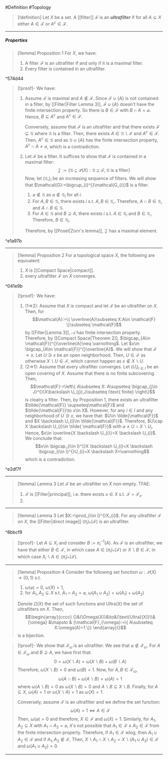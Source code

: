 #Definition #Topology 

> [!definition]
> Let $X$ be a set. A [[filter]] $\mathcal{F}$ is an ***ultrafilter*** if for all $A\subseteq X$ either $A\in \mathcal{F}$ or $A^c\in \mathcal{F}$.
---
##### Properties
> [!lemma] Proposition 1
> For $X$, we have:
> 1. A filter $\mathcal{F}$ is an ultrafilter if and only if it is a maximal filter.
> 2. Every filter is contained in an ultrafilter.

^574d44

> [!proof]-
> We have:
> 1. Assume $\mathcal{F}$ is maximal and $A\notin \mathcal{F}$. Since $\mathcal{F}\cup \{ A \}$ is not contained in a filter, by [[Filter|Filter Lemma 3]], $\mathcal{F}\cup \{ A \}$ doesn't have the finite intersection property. So there is $B\in \mathcal{F}$ with $B\cap A=\varnothing$. Hence, $B\subseteq A^c$ and $A^c\in \mathcal{F}$.
>    
>    Conversely, assume that $\mathcal{F}$ is an ultrafilter and that there exists $\mathcal{F}\subsetneq\mathcal{G}$ where $\mathcal{G}$ is a filter. Then, there exists $A\in \mathcal{G} \backslash \mathcal{F}$ and $A^c\in \mathcal{F}$. Then, $A^c\in \mathcal{G}$ and as $\mathcal{G}\cup \{ A \}$ has the finite intersection property, $A^c\cap A\neq \varnothing$, which is a contradiction.
> 2. Let $\mathcal{F}$ be a filter. It suffices to show that $\mathcal{F}$ is contained in a maximal filter: $$\mathcal{Z}:=\{ \mathcal{G} \subseteq \mathcal{P}(X):\mathcal{G}\supseteq \mathcal{F},\mathcal{G}\text{ is a filter}\}$$
> Now, let $(\mathcal{G_{i}})_{i}$ be an increasing sequence of filters. We will show that $\mathcal{G}:=\bigcup_{i}^{}\mathcal{G_{i}}$ is a filter. 
>    1. $\varnothing \notin \mathcal{G}$ as $\varnothing \notin \mathcal{G}_{i}$ for all $i$.
>    2. For $A,B\in \mathcal{G}$, there exists $i$ s.t. $A,B\in \mathcal{G_{i}}$. Therefore, $A\cap B\in \mathcal{G_{i}}$ and $A\cap B\in \mathcal{G}$.
>    3. For $A\in \mathcal{G}$ and $B\supseteq A$, there exists $i$ s.t. $A\in \mathcal{G}_{i}$ and $B\in \mathcal{G_{i}}$. Therefore, $B\in \mathcal{G}_{i}$.
>   
>    Therefore, by [[Poset|Zorn's lemma]], $\mathcal{Z}$ has a maximal element.

^e1a97b

---

> [!lemma] Proposition 2
> For a topological space $X$, the following are equivalent:
> 1. $X$ is [[Compact Space|compact]].
> 2. every ultrafilter $\mathcal{F}$ on $X$ converges.

^041e9b

> [!proof]-
> We have:
> 1. (1=>2): Assume that $X$ is compact and let $\mathcal{F}$ be an ultrafilter on $X$. Then, for $$\mathcal{A}:=\{ \overline{A}\subseteq X:A\in \mathcal{F} \}\subseteq \mathcal{F}$$by [[Filter|Lemma 3]], $\mathcal{A}$ has finite intersection property. Therefore, by [[Compact Space|Theorem 2]], $\bigcap_{A\in \mathcal{F}}^{}\overline{A}\neq \varnothing$. Let $x\in \bigcap_{A\in \mathcal{F}}^{}\overline{A}$. We will show that $\mathcal{F}\to x$. Let $U\ni x$ be an open neighborhood. Then, $U\in \mathcal{F}$ as otherwise $X \backslash U\in \mathcal{F}$, which cannot happen as $x\notin X \backslash U$. 
> 2. (2=>1): Assume that every ultrafilter converges. Let $(U_{i})_{i\in I}$ be an open covering of $X$. Assume that there is no finite subcovering. Then, $$\mathcal{F}:=\left\{  A\subseteq X: A\supseteq \bigcap_{j\in J}^{}(X\backslash U_{j}),J\subseteq I\text{ finite}  \right\}$$is clealry a filter. Then, by Proposition 1, there exists an ultrafilter $\tilde{\mathcal{F}} \supseteq\mathcal{F}$ and $\tilde{\mathcal{F}}\to x\in X$. However, for any $i\in I$ and any neighborhood of $U\ni x$, we have that: $U\in \tilde{\mathcal{F}}$ and $X \backslash U_{i}\in \tilde{\mathcal{F}}$. Therefore, $U\cap X \backslash U_{i}\in \tilde{ \mathcal{F}}$ with $\varnothing\neq U\cap X \backslash U_{i}$. Hence, $x\in \overline{X \backslash U_{i}}=X \backslash U_{i}$. We conclude that: $$x\in \bigcap_{i\in I}^{}X \backslash U_{i}=X \backslash \bigcup_{i\in I}^{}U_{i}=X \backslash X=\varnothing$$which is a contradiction.

^e2df7f

---
> [!lemma] Lemma 3
> Let $\mathcal{F}$ be an ultrafilter on $X$ non-empty. TFAE:
> 1. $\mathcal{F}$ is [[Filter|principal]], i.e. there exists $x\in X$ s.t. $\mathcal{F}=\mathcal{F}_{x}$.
> 2. 
---
 > [!lemma] Lemma 3
 > Let $X:=\prod_{i\in I}^{}X_{i}$. For any ultrafilter $\mathcal{F}$ on $X$, the [[Filter|direct image]] $(\pi_{i})_{*}(\mathcal{F})$ is an ultrafilter.

^8bbcf9

> [!proof]-
> Let $A\subseteq X_{i}$ and consider $B:=\pi_{i}^{-1}(A)$. As $\mathcal{F}$ is an ultrafilter, we have that either $B\in \mathcal{F}$, in which case $A\in (\pi_{i})_{*}(\mathcal{F})$ or $X \backslash B\in \mathcal{F}$, in which case $X_{i} \backslash A\in (\pi_{i})_{*}(\mathcal{F})$.
---
> [!lemma] Proposition 4
> Consider the following set function $\omega:\mathcal{P}(X)\to \{ 0,1 \}$ s.t. 
> 1. $\omega(\varnothing)=0$, $\omega(X)=1$,
> 2. for $A_{1},A_{2}\subseteq X$ s.t. $A_{1}\cap A_{2}=\varnothing$, $\omega(A_{1}\cup A_{2})=\omega(A_{1})+\omega(A_{2})$
> 
> Denote $\Omega(X)$ the set of such functions and $\text{Ultra}(X)$ the set of ultrafilters on $X$. Then, $$\begin{array}{cccc} {}&{\Omega(X)}&\to&{\text{Ultra}(X)}\\&{\omega} &\mapsto & {\mathcal{F}_{\omega}:=\{ A\subseteq X:\omega(A)=1 \}} \end{array}{}$$is a bijection.

> [!proof]-
> We show that $\mathcal{F}_{\omega}$ is an ultrafilter. We see that $\varnothing\notin \mathcal{F}_{\omega}$. For $A\in \mathcal{F}_{\omega}$ and $B\supseteq A$, we have first that: $$0=\omega(X \backslash A)=\omega(X \backslash B)+\omega(B \backslash A)$$Therefore, $\omega(X \backslash B)=0$ and $\omega(B)=1$. Now, for $A,B\in \mathcal{\mathcal{F}_{\omega}}$, $$\omega(A\cap B)+\omega(A \backslash B)=\omega(A)=1$$where $\omega(A \backslash B)=0$ as $\omega(X \backslash B)=0$ and $A \backslash B\subseteq X \backslash B$. Finally, for $A\subseteq X$, $\omega(A)=1$ or $\omega(X \backslash A)=1$ as $\omega(X)=1$. 
> 
> Conversely, assume $\mathcal{F}$ is an ultrafilter and we define the set function: $$\omega(A)=1 \iff A\in \mathcal{F}$$Then, $\omega(\varnothing)=0$ and therefore, $X\in \mathcal{F}$ and $\omega(X)=1$. Similarly, for $A_{1},A_{2}\subseteq X$ with $A_{1}\cap A_{2}=\varnothing$, it's not possible that $A_{1}\in \mathcal{F}\land A_{2}\in \mathcal{F}$ from the finite intersection property. Therefore, if $A_{1}\in \mathcal{F}$ wlog, then $A_{1}\cup A_{2}\in \mathcal{F}$ and if $A_{1},A_{2}\notin \mathcal{F}$, Then, $X \backslash A_{1} \cap X \backslash A_{2}=X \backslash (A_{1}\cup A_{2})\in \mathcal{F}$ and $\omega(A_{1}\cup A_{2})=0$.
---